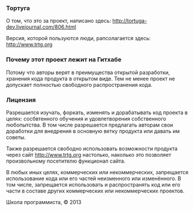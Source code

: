 ### Тортуга
О том, что это за проект, написано здесь: http://tortuga-dev.livejournal.com/806.html

Версия, которой пользуются люди, рапсолагается здесь: http://www.trtg.org

### Почему этот проект лежит на Гитхабе
Потому что авторы верят в преимущества открытой разработки, хранения кода продукта в открытом виде. Тем не менее проект не допускает полностью свободного распространения кода.

### Лицензия
Разрешается изучать, форкать, изменять и дорабатывать код проекта в целях: сосбвтенного обучения и удовлетворения собственного любопытства. В том числе разрешается предлагать авторам свои доработки для внедрения в основную ветку продукта или давать им советы.

Также разрешается свободно использовать возможности продукта через сайт http://www.trtg.org настолько, наколько это позволяет произвольному посетителю функционал сайта.

В любых иных целях, коммерческих или некоммерческих, запрещается использование кода или его частей неизменного или изменённого. В том числе, запрещается использовать и распространять код или его части в составе других коммерческих или некоммерческих проектов.


Школа программиста, © 2013
